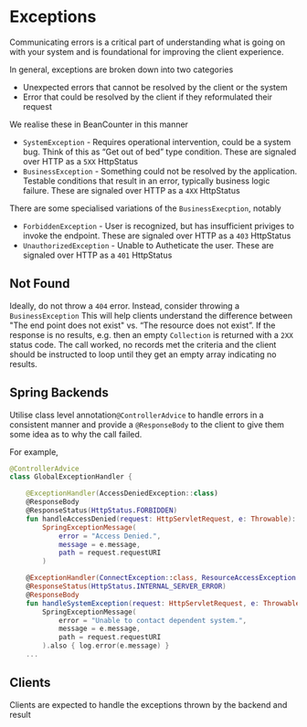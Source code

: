 # Exceptions

Communicating errors is a critical part of understanding what is going on with your system and is foundational for
improving the client experience.

In general, exceptions are broken down into two categories

-   Unexpected errors that cannot be resolved by the client or the system
-   Error that could be resolved by the client if they reformulated their request

We realise these in BeanCounter in this manner

-   `SystemException` - Requires operational intervention, could be a system bug. Think of this as “Get out of bed” type condition. These are signaled over HTTP as a `5XX` HttpStatus
-   `BusinessException` - Something could not be resolved by the application. Testable conditions that result in an error, typically business logic failure. These are signaled over HTTP as a `4XX` HttpStatus

There are some specialised variations of the `BusinessExecption`, notably

-   `ForbiddenException` - User is recognized, but has insufficient priviges to invoke the endpoint. These are signaled over HTTP as a `403` HttpStatus
-   `UnauthorizedException` - Unable to Autheticate the user. These are signaled over HTTP as a `401` HttpStatus

## Not Found

Ideally, do not throw a `404` error. Instead, consider throwing a `BusinessException` This will help clients understand
the difference between "The end point does not exist" vs. “The resource does not exist”. If the response is no results,
e.g. then an empty `Collection` is returned with a `2XX` status code. The call worked, no records met the criteria and
the client should be instructed to loop until they get an empty array indicating no results.

## Spring Backends

Utilise class level annotation`@ControllerAdvice` to handle errors in a consistent manner and provide a `@ResponseBody`
to the client to give them some idea as to why the call failed.

For example,

```kotlin
@ControllerAdvice
class GlobalExceptionHandler {

    @ExceptionHandler(AccessDeniedException::class)
    @ResponseBody
    @ResponseStatus(HttpStatus.FORBIDDEN)
    fun handleAccessDenied(request: HttpServletRequest, e: Throwable): SpringExceptionMessage =
        SpringExceptionMessage(
            error = "Access Denied.",
            message = e.message,
            path = request.requestURI
        )

    @ExceptionHandler(ConnectException::class, ResourceAccessException::class, FeignException::class)
    @ResponseStatus(HttpStatus.INTERNAL_SERVER_ERROR)
    @ResponseBody
    fun handleSystemException(request: HttpServletRequest, e: Throwable): SpringExceptionMessage =
        SpringExceptionMessage(
            error = "Unable to contact dependent system.",
            message = e.message,
            path = request.requestURI
        ).also { log.error(e.message) }
    ...
```

## Clients

Clients are expected to handle the exceptions thrown by the backend and result
